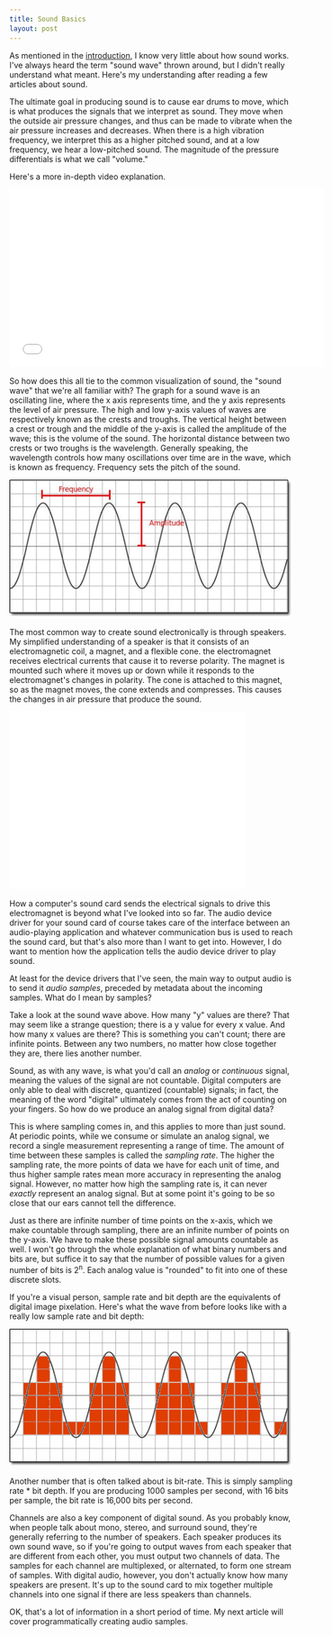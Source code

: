 ```yaml
---
title: Sound Basics
layout: post
---
```


As mentioned in the [introduction](/2014/07/31/intro), I know very little about how sound works. I've always heard the term "sound wave" thrown around, but I didn't really understand what meant. Here's my understanding after reading a few articles about sound.

The ultimate goal in producing sound is to cause ear drums to move, which is what produces the signals that we interpret as sound. They move when the outside air pressure changes, and thus can be made to vibrate when the air pressure increases and decreases. When there is a high vibration frequency, we interpret this as a higher pitched sound, and at a low frequency, we hear a low-pitched sound. The magnitude of the pressure differentials is what we call "volume."

Here's a more in-depth video explanation.

<iframe width="560" height="315" src="//www.youtube.com/embed/-bKy02f1pD4" frameborder="0" allowfullscreen></iframe>

So how does this all tie to the common visualization of sound, the "sound wave" that we're all familiar with? The graph for a sound wave is an oscillating line, where the x axis represents time, and the y axis represents the level of air pressure. The high and low y-axis values of waves are respectively known as the crests and troughs. The vertical height between a crest or trough and the middle of the y-axis is called the amplitude of the wave; this is the volume of the sound. The horizontal distance between two crests or two troughs is the wavelength. Generally speaking, the wavelength controls how many oscillations over time are in the wave, which is known as frequency. Frequency sets the pitch of the sound.

![Sound wave anatomy](/images/wave.jpg)

The most common way to create sound electronically is through speakers. My simplified understanding of a speaker is that it consists of an electromagnetic coil, a magnet, and a flexible cone. the electromagnet receives electrical currents that cause it to reverse polarity. The magnet is mounted such where it moves up or down while it responds to the electromagnet's changes in polarity. The cone is attached to this magnet, so as the magnet moves, the cone extends and compresses. This causes the changes in air pressure that produce the sound.

<iframe width="420" height="315" src="//www.youtube.com/embed/3ZQqCyRQFB4" frameborder="0" allowfullscreen></iframe>

How a computer's sound card sends the electrical signals to drive this electromagnet is beyond what I've looked into so far. The audio device driver for your sound card of course takes care of the interface between an audio-playing application and whatever communication bus is used to reach the sound card, but that's also more than I want to get into. However, I do want to mention how the application tells the audio device driver to play sound.

At least for the device drivers that I've seen, the main way to output audio is to send it *audio samples*, preceded by metadata about the incoming samples. What do I mean by samples?

Take a look at the sound wave above. How many "y" values are there? That may seem like a strange question; there is a y value for every x value. And how many x values are there? This is something you can't count; there are infinite points. Between any two numbers, no matter how close together they are, there lies another number.

Sound, as with any wave, is what you'd call an *analog* or *continuous* signal, meaning the values of the signal are not countable. Digital computers are only able to deal with discrete, quantized (countable) signals; in fact, the meaning of  the word "digital" ultimately comes from the act of counting on your fingers. So how do we produce an analog signal from digital data?

This is where sampling comes in, and this applies to more than just sound. At periodic points, while we consume or simulate an analog signal, we record a single measurement representing a range of time. The amount of time between these samples is called the *sampling rate*. The higher the sampling rate, the more points of data we have for each unit of time, and thus higher sample rates mean more accuracy in representing the analog signal. However, no matter how high the sampling rate is, it can never *exactly* represent an analog signal. But at some point it's going to be so close that our ears cannot tell the difference.

Just as there are infinite number of time points on the x-axis, which we make countable through sampling, there are an infinite number of points on the y-axis. We have to make these possible signal amounts countable as well. I won't go through the whole explanation of what binary numbers and bits are, but suffice it to say that the number of possible values for a given number of bits is 2<sup>n</sup>. Each analog value is "rounded" to fit into one of these discrete slots.

If you're a visual person, sample rate and bit depth are the equivalents of digital image pixelation. Here's what the wave from before looks like with a really low sample rate and bit depth:

![Digitized sound wave](/images/digitized.png)

Another number that is often talked about is bit-rate. This is simply sampling rate * bit depth. If you are producing 1000 samples per second, with 16 bits per sample, the bit rate is 16,000 bits per second.


Channels are also a key component of digital sound. As you probably know, when people talk about mono, stereo, and surround sound, they're generally referring to the number of speakers. Each speaker produces its own sound wave, so if you're going to output waves from each speaker that are different from each other, you must output two channels of data. The samples for each channel are multiplexed, or alternated, to form one stream of samples. With digital audio, however, you don't actually know how many speakers are present. It's up to the sound card to mix together multiple channels into one signal if there are less speakers than channels.

OK, that's a lot of information in a short period of time. My next article will cover programmatically creating audio samples.

